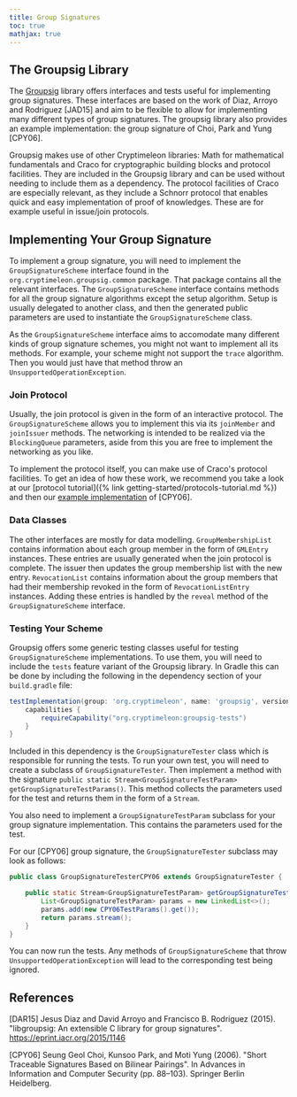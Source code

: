 ```yaml
---
title: Group Signatures
toc: true
mathjax: true
---
```


## The Groupsig Library

The [Groupsig](https://github.com/cryptimeleon/groupsig) library offers interfaces and tests useful for implementing group signatures.
These interfaces are based on the work of Diaz, Arroyo and Rodriguez [JAD15] and aim to be flexible to allow for implementing many different types of group signatures.
The groupsig library also provides an example implementation: the group signature of Choi, Park and Yung [CPY06].

Groupsig makes use of other Cryptimeleon libraries: Math for mathematical fundamentals and Craco for cryptographic building blocks and protocol facilities.
They are included in the Groupsig library and can be used without needing to include them as a dependency.
The protocol facilities of Craco are especially relevant, as they include a Schnorr protocol that enables quick and easy implementation of proof of knowledges.
These are for example useful in issue/join protocols.

## Implementing Your Group Signature

To implement a group signature, you will need to implement the `GroupSignatureScheme` interface found in the `org.cryptimeleon.groupsig.common` package.
That package contains all the relevant interfaces.
The `GroupSignatureScheme` interface contains methods for all the group signature algorithms except the setup algorithm.
Setup is usually delegated to another class, and then the generated public parameters are used to instantiate the `GroupSignatureScheme` class.

As the `GroupSignatureScheme` interface aims to accomodate many different kinds of group signature schemes, you might not want to implement all its methods.
For example, your scheme might not support the `trace` algorithm.
Then you would just have that method throw an `UnsupportedOperationException`.

### Join Protocol

Usually, the join protocol is given in the form of an interactive protocol.
The `GroupSignatureScheme` allows you to implement this via its `joinMember` and `joinIssuer` methods.
The networking is intended to be realized via the `BlockingQueue` parameters, aside from this you are free to implement the networking as you like.

To implement the protocol itself, you can make use of Craco's protocol facilities.
To get an idea of how these work, we recommend you take a look at our [protocol tutorial]({% link getting-started/protocols-tutorial.md %}) and then our [example implementation](https://github.com/cryptimeleon/groupsig/tree/develop/src/main/java/org/cryptimeleon/groupsig/cpy06) of [CPY06].

### Data Classes

The other interfaces are mostly for data modelling.
`GroupMembershipList` contains information about each group member in the form of `GMLEntry` instances. These entries are usually generated when the join protocol is complete. 
The issuer then updates the group membership list with the new entry.
`RevocationList` contains information about the group members that had their membership revoked in the form of `RevocationListEntry` instances.
Adding these entries is handled by the `reveal` method of the `GroupSignatureScheme` interface.

### Testing Your Scheme

Groupsig offers some generic testing classes useful for testing `GroupSignatureScheme` implementations.
To use them, you will need to include the `tests` feature variant of the Groupsig library.
In Gradle this can be done by including the following in the dependency section of your `build.gradle` file:

```groovy
testImplementation(group: 'org.cryptimeleon', name: 'groupsig', version: "insertGroupsigVersionHere") {
    capabilities {
        requireCapability("org.cryptimeleon:groupsig-tests")
    }
}
```

Included in this dependency is the `GroupSignatureTester` class which is responsible for running the tests.
To run your own test, you will need to create a subclass of `GroupSignatureTester`.
Then implement a method with the signature `public static Stream<GroupSignatureTestParam> getGroupSignatureTestParams()`.
This method collects the parameters used for the test and returns them in the form of a `Stream`.

You also need to implement a `GroupSignatureTestParam` subclass for your group signature implementation.
This contains the parameters used for the test.

For our [CPY06] group signature, the `GroupSignatureTester` subclass may look as follows:

```java
public class GroupSignatureTesterCPY06 extends GroupSignatureTester {

    public static Stream<GroupSignatureTestParam> getGroupSignatureTestParams() {
        List<GroupSignatureTestParam> params = new LinkedList<>();
        params.add(new CPY06TestParams().get());
        return params.stream();
    }
}
```

You can now run the tests.
Any methods of `GroupSignatureScheme` that throw `UnsupportedOperationException` will lead to the corresponding test being ignored.


## References
[DAR15] Jesus Diaz and David Arroyo and Francisco B. Rodriguez (2015). 
"libgroupsig: An extensible C library for group signatures". https://eprint.iacr.org/2015/1146

[CPY06] Seung Geol Choi, Kunsoo Park, and Moti Yung (2006). "Short Traceable Signatures Based on Bilinear Pairings". 
In Advances in Information and Computer Security (pp. 88–103). Springer Berlin Heidelberg.